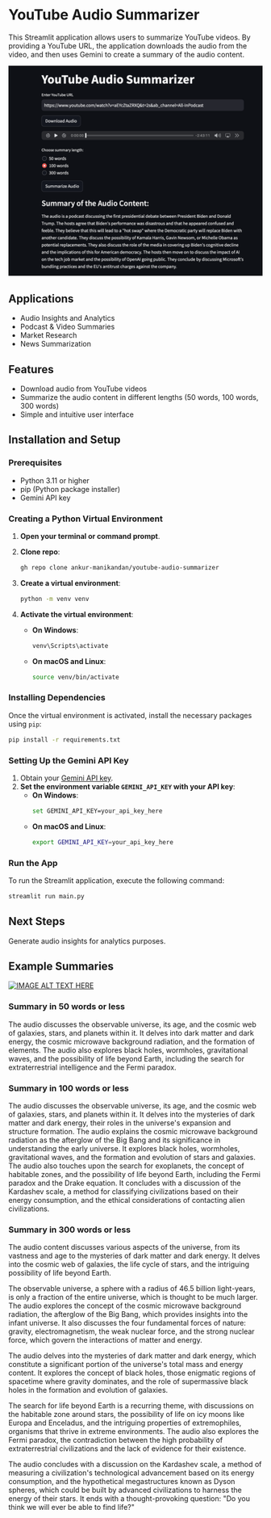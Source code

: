 # YouTube Audio Summarizer

This Streamlit application allows users to summarize YouTube videos. By providing a YouTube URL, the application downloads the audio from the video, and then uses Gemini to create a summary of the audio content.

![Screenshot of the application](images/screenshot.png)

## Applications

- Audio Insights and Analytics
- Podcast & Video Summaries
- Market Research
- News Summarization

## Features

- Download audio from YouTube videos
- Summarize the audio content in different lengths (50 words, 100 words, 300 words)
- Simple and intuitive user interface

## Installation and Setup

### Prerequisites

- Python 3.11 or higher
- pip (Python package installer)
- Gemini API key

### Creating a Python Virtual Environment

1. **Open your terminal or command prompt**.

2. **Clone repo**:
    ```sh
    gh repo clone ankur-manikandan/youtube-audio-summarizer
    ```

3. **Create a virtual environment**:
    ```sh
    python -m venv venv
    ```

4. **Activate the virtual environment**:
    - **On Windows**:
        ```sh
        venv\Scripts\activate
        ```
    - **On macOS and Linux**:
        ```sh
        source venv/bin/activate
        ```

### Installing Dependencies

Once the virtual environment is activated, install the necessary packages using `pip`:
```sh
pip install -r requirements.txt
```

### Setting Up the Gemini API Key

1. Obtain your [Gemini API key](https://ai.google.dev/).
2. **Set the environment variable `GEMINI_API_KEY` with your API key**:
    - **On Windows**:
        ```sh
        set GEMINI_API_KEY=your_api_key_here
        ```
    - **On macOS and Linux**:
        ```sh
        export GEMINI_API_KEY=your_api_key_here
        ```

### Run the App

To run the Streamlit application, execute the following command:
```sh
streamlit run main.py
```

## Next Steps

Generate audio insights for analytics purposes.

## Example Summaries

[![IMAGE ALT TEXT HERE](https://img.youtube.com/vi/2-Gdv0BO-oI/0.jpg)](https://www.youtube.com/watch?v=2-Gdv0BO-oI&ab_channel=Spacedust)


### Summary in 50 words or less

The audio discusses the observable universe, its age, and the cosmic web of galaxies, stars, and planets within it. It delves into dark matter and dark energy, the cosmic microwave background radiation, and the formation of elements. The audio also explores black holes, wormholes, gravitational waves, and the possibility of life beyond Earth, including the search for extraterrestrial intelligence and the Fermi paradox.

### Summary in 100 words or less

The audio discusses the observable universe, its age, and the cosmic web of galaxies, stars, and planets within it. It delves into the mysteries of dark matter and dark energy, their roles in the universe's expansion and structure formation. The audio explains the cosmic microwave background radiation as the afterglow of the Big Bang and its significance in understanding the early universe. It explores black holes, wormholes, gravitational waves, and the formation and evolution of stars and galaxies. The audio also touches upon the search for exoplanets, the concept of habitable zones, and the possibility of life beyond Earth, including the Fermi paradox and the Drake equation. It concludes with a discussion of the Kardashev scale, a method for classifying civilizations based on their energy consumption, and the ethical considerations of contacting alien civilizations.

### Summary in 300 words or less

The audio content discusses various aspects of the universe, from its vastness and age to the mysteries of dark matter and dark energy. It delves into the cosmic web of galaxies, the life cycle of stars, and the intriguing possibility of life beyond Earth.

The observable universe, a sphere with a radius of 46.5 billion light-years, is only a fraction of the entire universe, which is thought to be much larger. The audio explores the concept of the cosmic microwave background radiation, the afterglow of the Big Bang, which provides insights into the infant universe. It also discusses the four fundamental forces of nature: gravity, electromagnetism, the weak nuclear force, and the strong nuclear force, which govern the interactions of matter and energy.

The audio delves into the mysteries of dark matter and dark energy, which constitute a significant portion of the universe's total mass and energy content. It explores the concept of black holes, those enigmatic regions of spacetime where gravity dominates, and the role of supermassive black holes in the formation and evolution of galaxies.

The search for life beyond Earth is a recurring theme, with discussions on the habitable zone around stars, the possibility of life on icy moons like Europa and Enceladus, and the intriguing properties of extremophiles, organisms that thrive in extreme environments. The audio also explores the Fermi paradox, the contradiction between the high probability of extraterrestrial civilizations and the lack of evidence for their existence.

The audio concludes with a discussion on the Kardashev scale, a method of measuring a civilization's technological advancement based on its energy consumption, and the hypothetical megastructures known as Dyson spheres, which could be built by advanced civilizations to harness the energy of their stars. It ends with a thought-provoking question: "Do you think we will ever be able to find life?"